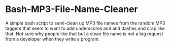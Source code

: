 # Bash-MP3-File-Name-Cleaner
A simple bash script to semi-clean up MP3 file names from the random MP3 taggers that seem to want to add underscores and and dashes and crap like that.  Not sure why people like that but a clean file name is not a big request from a developer when they write a program.
